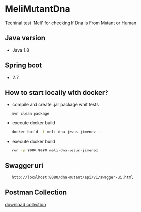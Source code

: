 # MeliMutantDna

Techinal test 'Meli' for checking If Dna Is From Mutant or Human

## Java version
- Java 1.8

## Spring boot
- 2.7

## How to start locally with docker?
- compile and create .jar package whit tests
```bash  
   mvn clean package 
``` 
 - execute docker build
```bash  
   docker build -t meli-dna-jesus-jimenez .
``` 
- execute docker build
```bash  
   run -p 8080:8080 meli-dna-jesus-jimenez
```

## Swagger uri
```bash  
   http://localhost:8080/dna-mutant/api/v1/swagger-ui.html
```

## Postman Collection
  [download collection](https://dnamutantbucket.s3.amazonaws.com/postmanCollection/dna-mutant.postman_collection.json)
